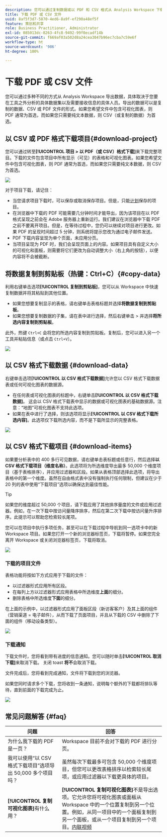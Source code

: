 ```yaml
---
description: 您可以通过复制数据或以 PDF 和 CSV 格式从 Analysis Workspace 下载数据。
title: 下载 PDF 或 CSV 文件
uuid: 8af5f3d7-5870-4ed6-8a9f-ef290a48ef5f
feature: 策划和共享
role: Business Practitioner, Administrator
exl-id: 085013dc-8263-4fc8-9492-99f0ecadf14b
source-git-commit: f669af03a502d8a24cea3047b96ec7cba7c59e6f
workflow-type: ht
source-wordcount: '986'
ht-degree: 100%

---
```


# 下载 PDF 或 CSV 文件

您可以通过多种不同的方式从 Analysis Workspace 导出数据，具体取决于您要在工具之外分析的具体数据集以及需要接收信息的具体人员。导出的数据可以是复制的数据、CSV 或 PDF 文件的形式。如果您希望文件中包含可视化图表，则 PDF 通常为首选，而如果您只需要纯文本数据，则 CSV（或复制的数据）为首选。

## 以 CSV 或 PDF 格式下载项目{#download-project}

您可以通过转至&#x200B;**[!UICONTROL 项目 > 以 PDF（或 CSV）格式下载]**&#x200B;来下载完整项目。下载的文件包含项目中所有显示（可见）的表格和可视化图表。如果您希望文件中包含可视化图表，则 PDF 通常为首选，而如果您只需要纯文本数据，则 CSV 为首选。

![](assets/download-project.png)

对于项目下载，请记住：

* 当您请求项目下载时，可以保存或取消保存项目。但是，只能[计划](https://experienceleague.adobe.com/docs/analytics/analyze/analysis-workspace/curate-share/t-schedule-report.html?lang=zh-Hans)保存的项目。
* 在浏览器中下载的 PDF 可能需要几分钟时间才能导出，因为该项目在以 PDF 格式呈现之前会在 Adobe 服务器上重新运行。我们建议在浏览器中下载 PDF 之前不要离开项目。但是，在等待过程中，您仍可以继续对项目进行更改。如果 PDF 的呈现时间超过 5 分钟，则系统将提示您改为通过电子邮件发送。
* PDF 下载内容呈现为单个页面，未应用分页。
* 当项目呈现为 PDF 时，我们会呈现页面上的内容。如果项目具有自定义大小的可视化和面板，则需要将它们更改为自动调整大小（右上角的按钮），以便内容将不会被截断。

## 将数据复制到剪贴板（热键：Ctrl+C）{#copy-data}

利用右键单击选项&#x200B;**[!UICONTROL 复制到剪贴板]**，您可以从 Workspace 中快速复制数据并将其粘贴到其他位置。

* 如果您想要复制显示的表格，请右键单击表格标题并选择&#x200B;**将数据复制到剪贴板**。
* 如果您想要复制数据的子集，请在表中进行选择，然后右键单击 > 并选择&#x200B;**将所选内容复制到剪贴板**。

此外，热键 `Ctrl+C` 会将您的所选内容复制到剪贴板。复制后，您可以进入另一个工具并粘贴信息（或点击 `Ctrl+V`）。

![](assets/copy-selection.png)

## 以 CSV 格式下载数据 {#download-data}

右键单击选项&#x200B;**[!UICONTROL 以 CSV 格式下载数据]**&#x200B;允许您以 CSV 格式下载数据表或任何可视化图表的数据源。

* 在任何表或可视化图表的标题中，右键单击&#x200B;**[!UICONTROL 以 CSV 格式下载数据]**。 这会以 CSV 格式下载表中显示的数据或可视化图表的基础数据源。注意：“地图”可视化图表不支持此选项。
* 如果在表中进行了选择，则该选项将显示&#x200B;**[!UICONTROL 以 CSV 格式下载所选内容]**。此选项仅下载所选内容，而不是下载所显示的完整表格。

![](assets/download-data-viz.png)

## 以 CSV 格式下载项目 {#download-items}

如果要分析表中的 400 多行可见数据，请右键单击表标题或任意行，然后选择&#x200B;**以 CSV 格式下载项目（维度名称）**。此选项将为所选维度导出最多 50,000 个维度项目（基于表格排序），并应用过滤器和区段。如果从表格顶部选择此选项，将导出表格中的第一个维度。虽然在自由格式表中没有强制执行任何限制，但建议在少于 20 列的表中使用“下载项目”选项以确保达到最佳性能。

>[!TIP]
>
> 如果您的维度超过 50,000 个项目，请下载应用了其他排序量度的文件或应用过滤器。例如，在一次下载中按访问量降序排序，然后在第二次下载中按访问量升序排序。此提示可以帮助您检索较长尾项。

您可以在项目中执行多项任务，甚至可以在下载过程中导航到同一选项卡中的新 Workspace 项目。如果您打开一个新的浏览器标签页，下载将暂停。如果您完全离开 Workspace 或关闭浏览器标签页，下载将取消。

![](assets/download-items.png)

### 下载的项目文件

表格功能将按如下方式应用于下载的文件：

* 以过滤器形式应用所有区段。
* 在每列上方以过滤器形式应用表格中所选维度&#x200B;**上面**&#x200B;的细分。
* 删除表格中所选维度&#x200B;**下面**&#x200B;的细分。

在上面的示例中，以过滤器形式应用了面板区段（新访客客户）及其上面的组件（营销渠道 = 电子邮件），从而下载了页面项目，并且从下载的 CSV 中删除了下面的组件（移动设备类型）。

![](assets/downloaded-file.png)

### 下载通知

下载文件时，您将看到带有进度的信息通知。您可以随时单击&#x200B;**[!UICONTROL 取消下载]**&#x200B;来取消下载。 关闭 toast **将不**&#x200B;会取消下载。

文件完成后，您将看到完成通知，文件将下载到您的浏览器。

如果您同时请求多个下载，您将收到一条通知，说明每个额外的下载都将排队等待，直到前面的下载完成为止。

![](assets/toast.png)

## 常见问题解答 {#faq}

| 问题 | 回答 |
| --- | --- |
| 为什么我下载的 PDF 是一页？ | Workspace 目前不会对下载的 PDF 进行分页。 |
| 我可以使用“以 CSV 格式下载项目”选项导出 50,000 多个项目吗？ | 虽然每次下载最多可包含 50,000 个维度项目，但您可以更改表格排序以检索较长尾项，或应用过滤器以下载更具体的项目。 |
| **[!UICONTROL 复制可视化图表]**&#x200B;有什么用？ | **[!UICONTROL 复制可视化图表]**&#x200B;不是导出选项。它允许您将可视化图表或面板从 Workspace 中的一个位置复制到另一个位置。例如，从同一项目中的一个面板复制到另一个面板，或从一个项目复制到另一个项目。[内联视频](https://experienceleague.adobe.com/docs/analytics-learn/tutorials/analysis-workspace/visualizations/intra-linking-in-analysis-workspace.html?lang=zh-Hans) |
